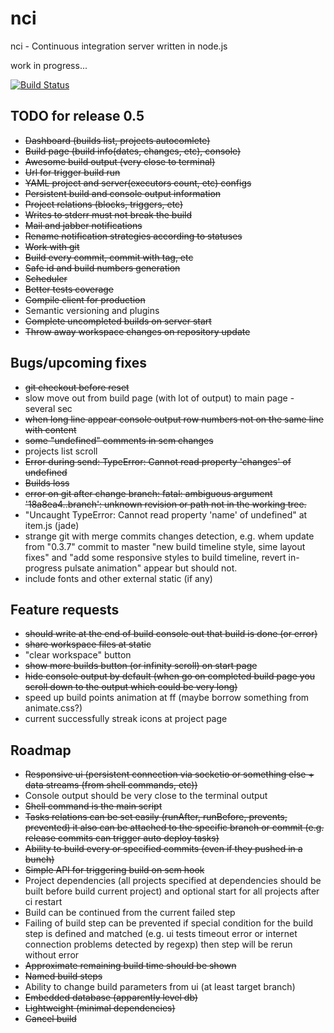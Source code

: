 # nci

nci - Continuous integration server written in node.js

work in progress...

[![Build Status](https://travis-ci.org/node-ci/nci.svg?branch=master)](https://travis-ci.org/node-ci/nci)

## TODO for release 0.5

* ~~Dashboard (builds list, projects autocomlete)~~
* ~~Build page (build info(dates, changes, etc), console)~~
* ~~Awesome build output (very close to terminal)~~
* ~~Url for trigger build run~~
* ~~YAML project and server(executors count, etc) configs~~
* ~~Persistent build and console output information~~
* ~~Project relations (blocks, triggers, etc)~~
* ~~Writes to stderr must not break the build~~
* ~~Mail and jabber notifications~~
* ~~Rename notification strategies according to statuses~~
* ~~Work with git~~
* ~~Build every commit, commit with tag, etc~~
* ~~Safe id and build numbers generation~~
* ~~Scheduler~~
* ~~Better tests coverage~~
* ~~Compile client for production~~
* Semantic versioning and plugins
* ~~Complete uncompleted builds on server start~~
* ~~Throw away workspace changes on repository update~~


## Bugs/upcoming fixes

* ~~git checkout before reset~~
* slow move out from build page (with lot of output) to main page - several sec
* ~~when long line appear console output row numbers not on the same line with
content~~
* ~~some "undefined" comments in scm changes~~
* projects list scroll
* ~~Error during send: TypeError: Cannot read property 'changes' of undefined~~
* ~~Builds loss~~
* ~~error on git after change branch: fatal: ambiguous argument '18a8ea4..branch':
unknown revision or path not in the working tree.~~
* "Uncaught TypeError: Cannot read property 'name' of undefined" at item.js (jade)
* strange git with merge commits changes detection, e.g. whem update from
"0.3.7" commit to master "new build timeline style, sime layout fixes" and
"add some responsive styles to build timeline, revert in-progress pulsate
animation" appear but should not.
* include fonts and other external static (if any)


## Feature requests

* ~~should write at the end of build console out that build is done (or error)~~
* ~~share workspace files at static~~
* "clear workspace" button
* ~~show more builds button (or infinity scroll) on start page~~
* ~~hide console output by default (when go on completed build page you scroll
down to the output which could be very long)~~
* speed up build points animation at ff (maybe borrow something from animate.css?)
* current successfully streak icons at project page


## Roadmap

* ~~Responsive ui (persistent connection via socketio or something else +
data streams (from shell commands, etc))~~
* Console output should be very close to the terminal output
* ~~Shell command is the main script~~
* ~~Tasks relations can be set easily (runAfter, runBefore, prevents, prevented)
it also can be attached to the specific branch or commit (e.g. release commits
can trigger auto deploy tasks)~~
* ~~Ability to build every or specified commits (even if they pushed in a bunch)~~
* ~~Simple API for triggering build on scm hook~~
* Project dependencies (all projects specified at dependencies should be built
before build current project) and optional start for all projects after ci
restart
* Build can be continued from the current failed step
* Failing of build step can be prevented if special condition for the build step
is defined and matched (e.g. ui tests timeout error or internet connection
problems detected by regexp) then step will be rerun without error
* ~~Approximate remaining build time should be shown~~
* ~~Named build steps~~
* Ability to change build parameters from ui (at least target branch)
* ~~Embedded database (apparently level db)~~
* ~~Lightweight (minimal dependencies)~~
* ~~Cancel build~~
